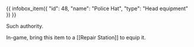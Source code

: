 {{ infobox_item({
	"id": 48,
	"name": "Police Hat",
	"type": "Head equipment"
}) }}

Such authority.

In-game, bring this item to a [[Repair Station]] to equip it.